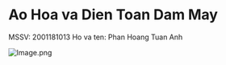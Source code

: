 # Ao Hoa va Dien Toan Dam May

MSSV: 2001181013
Ho va ten: Phan Hoang Tuan Anh

![Image.png](https://th.bing.com/th/id/R.6ba137b6ae7c9dc55f799531203d9750?rik=bF1mmfEpuMS0uw&pid=ImgRaw&r=0)
